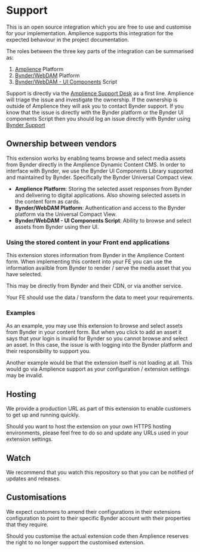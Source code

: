 # Support

This is an open source integration which you are free to use and customise for your implementation. Amplience supports this integration for the expected behaviour in the project documentation.

The roles between the three key parts of the integration can be summarised as:

1. [Amplience](https://amplience.com/) Platform
2. [Bynder/WebDAM](https://www.bynder.com/en/webdam/) Platform
3. [Bynder/WebDAM - UI Components](https://developer-docs.bynder.com/ui-components) Script

Support is directly via the [Amplience Support Desk](https://support.amplience.com) as a first line. Amplience will triage the issue and investigate the ownership. If the ownership is outside of Amplience they will ask you to contact Bynder support.
If you know that the issue is directly with the Bynder platform or the Bynder UI components Script then you should log an issue directly with Bynder using [Bynder Support](https://support.bynder.com/)

## Ownership between vendors
This extension works by enabling teams browse and select media assets from Bynder directly in the Amplience Dynamic Content CMS. In order to interface with Bynder, we use the Bynder UI Components Library supported and maintained by Bynder. Specifically the Bynder Universal Compact view.

- **Amplience Platform**: Storing the selected asset responses from Bynder and delivering to digital applications. Also showing selected assets in the content form as cards. 
- **Bynder/WebDAM Platform**: Authentication and access to the Bynder platform via the Universal Compact View.
- **Bynder/WebDAM - UI Components Script**: Ability to browse and select assets from Bynder using their UI.

### Using the stored content in your Front end applications
This extension stores information from Bynder in the Amplience Content form. When implementing this content into your FE you can use the information availble from Bynder to render / serve the media asset that you have selected.

This may be directly from Bynder and their CDN, or via another service.

Your FE should use the data / transform the data to meet your requirements.

### Examples
As an example, you may use this extension to browse and select assets from Bynder in your content form. But when you click to add an asset it says that your login is invalid for Bynder so you cannot browse and select an asset.
In this case, the issue is with logging into the Bynder platform and their responsibility to support you.

Another example would be that the extension itself is not loading at all. This would go via Amplience support as your configuration / extension settings may be invalid.

## Hosting
We provide a production URL as part of this extension to enable customers to get up and running quickly.

Should you want to host the extension on your own HTTPS hosting environments, please feel free to do so and update any URLs used in your extension settings.

## Watch
We recommend that you watch this repository so that you can be notified of updates and releases.

## Customisations
We expect customers to amend their configurations in their extensions configuration to point to their specific Bynder account with their properties that they require.

Should you customise the actual extension code then Amplience reserves the right to no longer support the customised extension.